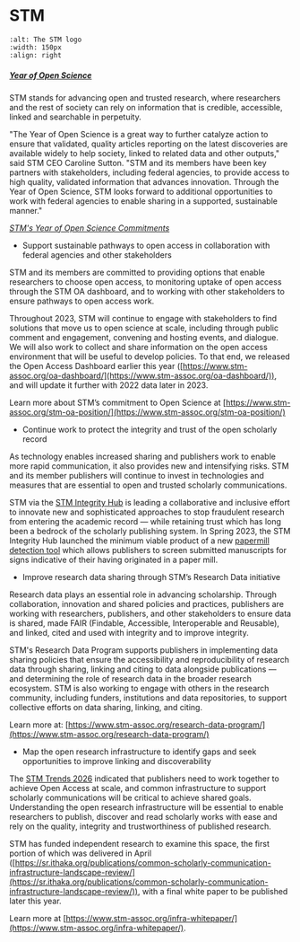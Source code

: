 # STM
```{image} /About/logos/STM_logo.jpg
:alt: The STM logo
:width: 150px
:align: right
```
##### <ins>Year of Open Science</ins>

STM stands for advancing open and trusted research, where researchers and the rest of society can rely on information that is credible, accessible, linked and searchable in perpetuity.

"The Year of Open Science is a great way to further catalyze action to ensure that validated, quality articles reporting on the latest discoveries are available widely to help society, linked to related data and other outputs," said STM CEO Caroline Sutton. "STM and its members have been key partners with stakeholders, including federal agencies, to provide access to high quality, validated information that advances innovation. Through the Year of Open Science, STM looks forward to additional opportunities to work with federal agencies to enable sharing in a supported, sustainable manner."

_<ins>STM's Year of Open Science Commitments</ins>_
* Support sustainable pathways to open access in collaboration with federal agencies and other stakeholders

STM and its members are committed to providing options that enable researchers to choose open access, to monitoring uptake of open access through the STM OA dashboard, and to working with other stakeholders to ensure pathways to open access work.

Throughout 2023, STM will continue to engage with stakeholders to find solutions that move us to open science at scale, including through public comment and engagement, convening and hosting events, and dialogue. We will also work to collect and share information on the open access environment that will be useful to develop policies. To that end, we released the Open Access Dashboard earlier this year ([https://www.stm-assoc.org/oa-dashboard/](https://www.stm-assoc.org/oa-dashboard/)), and will update it further with 2022 data later in 2023.

Learn more about STM’s commitment to Open Science at [https://www.stm-assoc.org/stm-oa-position/](https://www.stm-assoc.org/stm-oa-position/)
* Continue work to protect the integrity and trust of the open scholarly record

As technology enables increased sharing and publishers work to enable more rapid communication, it also provides new and intensifying risks. STM and its member publishers will continue to invest in technologies and measures that are essential to open and trusted scholarly communications.

STM via the [STM Integrity Hub](https://www.stm-assoc.org/stm-integrity-hub/) is leading a collaborative and inclusive effort to innovate new and sophisticated approaches to stop fraudulent research from entering the academic record — while retaining trust which has long been a bedrock of the scholarly publishing system. In Spring 2023, the STM Integrity Hub launched the minimum viable product of a new [papermill detection tool](https://www.stm-assoc.org/papermillchecker/) which allows publishers to screen submitted manuscripts for signs indicative of their having originated in a paper mill.
* Improve research data sharing through STM’s Research Data initiative

Research data plays an essential role in advancing scholarship. Through collaboration, innovation and shared policies and practices, publishers are working with researchers, publishers, and other stakeholders to ensure data is shared, made FAIR (Findable, Accessible, Interoperable and Reusable), and linked, cited and used with integrity and to improve integrity.

STM's Research Data Program supports publishers in implementing data sharing policies that ensure the accessibility and reproducibility of research data through sharing, linking and citing to data alongside publications — and determining the role of research data in the broader research ecosystem. STM is also working to engage with others in the research community, including funders, institutions and data repositories, to support collective efforts on data sharing, linking, and citing.

Learn more at: [https://www.stm-assoc.org/research-data-program/](https://www.stm-assoc.org/research-data-program/)
* Map the open research infrastructure to identify gaps and seek opportunities to improve linking and discoverability

The [STM Trends 2026](https://www.stm-assoc.org/standards-technology/stm-trends-26/) indicated that publishers need to work together to achieve Open Access at scale, and common infrastructure to support scholarly communications will be critical to achieve shared goals. Understanding the open research infrastructure will be essential to enable researchers to publish, discover and read scholarly works with ease and rely on the quality, integrity and trustworthiness of published research.

STM has funded independent research to examine this space, the first portion of which was delivered in April ([https://sr.ithaka.org/publications/common-scholarly-communication-infrastructure-landscape-review/](https://sr.ithaka.org/publications/common-scholarly-communication-infrastructure-landscape-review/)), with a final white paper to be published later this year.

Learn more at [https://www.stm-assoc.org/infra-whitepaper/](https://www.stm-assoc.org/infra-whitepaper/).
